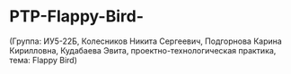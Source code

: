 # PTP-Flappy-Bird-
(Группа: ИУ5-22Б, Колесников Никита Сергеевич, Подгорнова Карина Кирилловна, Кудабаева Эвита, проектно-технологическая практика, тема: Flappy Bird)
